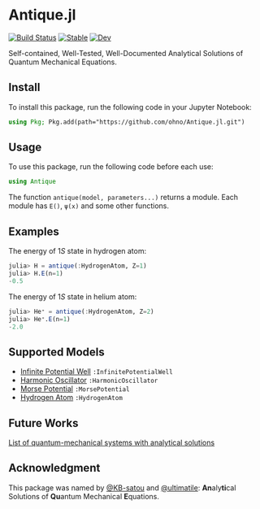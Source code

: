 # Antique.jl

[![Build Status](https://github.com/ohno/Antique.jl/actions/workflows/CI.yml/badge.svg?branch=main)](https://github.com/ohno/Antique.jl/actions/workflows/CI.yml?query=branch%3Amain) 
[![Stable](https://img.shields.io/badge/docs-stable-blue.svg)](https://ohno.github.io/Antique.jl/stable/)
[![Dev](https://img.shields.io/badge/docs-dev-blue.svg)](https://ohno.github.io/Antique.jl/dev/)

Self-contained, Well-Tested, Well-Documented Analytical Solutions of Quantum Mechanical Equations.

## Install

To install this package, run the following code in your Jupyter Notebook:

```julia
using Pkg; Pkg.add(path="https://github.com/ohno/Antique.jl.git")
```

## Usage

To use this package, run the following code before each use:

```julia
using Antique
```

The function `antique(model, parameters...)` returns a module. Each module has `E()`, `ψ(x)` and some other functions.

## Examples

The energy of $1S$ state in hydrogen atom:
```julia
julia> H = antique(:HydrogenAtom, Z=1)
julia> H.E(n=1)
-0.5
```

The energy of $1S$ state in helium atom:
```julia
julia> He⁺ = antique(:HydrogenAtom, Z=2)
julia> He⁺.E(n=1)
-2.0
```

## Supported Models

- [Infinite Potential Well](https://ohno.github.io/Antique.jl/dev/InfinitePotentialWell/) `:InfinitePotentialWell`
- [Harmonic Oscillator](https://ohno.github.io/Antique.jl/dev/HarmonicOscillator/) `:HarmonicOscillator`
- [Morse Potential](https://ohno.github.io/Antique.jl/dev/MorsePotential/) `:MorsePotential`
- [Hydrogen Atom](https://ohno.github.io/Antique.jl/dev/HydrogenAtom/) `:HydrogenAtom`

## Future Works

[List of quantum-mechanical systems with analytical solutions](https://en.wikipedia.org/wiki/List_of_quantum-mechanical_systems_with_analytical_solutions)

## Acknowledgment

This package was named by [@KB-satou](https://github.com/KB-satou) and [@ultimatile](https://github.com/ultimatile): **An**aly**ti**cal Solutions of **Qu**antum Mechanical **E**quations.

